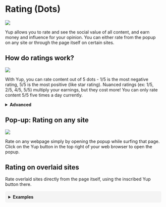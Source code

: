 # Rating (Dots)

![](/media/dotsw.png)

Yup allows you to rate and see the social value of all content, and earn money and influence for your opinion. You can either rate from the popup on any site or through the page itself on certain sites.

## How do ratings work?

![](/media/dotgraphw.png)

With Yup, you can rate content out of 5 dots - 1/5 is the most negative rating, 5/5 is the most positive (like star rating). Nuanced ratings (ex: 1/5, 2/5, 4/5, 5/5) multiply your earnings, but they cost more! You can only rate content 5/5 five times a day currently.

<details toggle="" class="advanced">
  <p margin="20px 0 0 0" class="adv-text">
 The dots are a simplified implementation of quadratic voting. 2/5 and 3/5 are considered low-cost ratings, costing 1 vote each. 1/5 and 4/5 cost 4 votes, and 5/5, the most extreme, costs 9 votes. Users currently have 40 votes a day.
</p>
  <summary toggle="" class="adv-text">
  <strong>Advanced</strong>
</summary>
  <table class="tg">
  <tbody><tr><th>﻿Category</th><th>Description</th></tr><tr><td>like</td><td>Like: how much people like something or how popular it is.</td></tr><tr><td>smart</td><td>Smart: how much people believe something is smart. General intelligence.</td></tr><tr><td>funny</td><td>Funny: how much people believe something is funny.</td></tr><tr><td>chill</td><td>Chill: Easy-going about attendance, lateness, etc.</td></tr><tr><td>useful</td><td>Useful: has important knowledge for your field/career</td></tr><tr><td>knowledgeable</td><td>Knowledgeable: for professors, how much they know about the relevant course.</td></tr><tr><td>engaging</td><td>Engaging:&nbsp;&nbsp;Captures your attention, makes concepts easy to understand</td></tr><tr><td>easy</td><td>Easy: can do well without extra effort;&nbsp;&nbsp;generous grading, minimal time</td></tr><tr><td>interesting</td><td>Interesting: compelling subject matter, makes you think</td></tr><tr><td>affordable</td><td>Affordable: for locations, how much it costs to spend time there.</td></tr><tr><td>beautiful</td><td>Beautiful: for locations (Google Maps), how pretty a place is.</td></tr></tbody>
</table>
  <br>
</details>

## Pop-up: Rating on any site

![](/media/twitdemo.gif)

Rate on any webpage simply by opening the popup while surfing that page. Click on the Yup button in the top right of your web browser to open the popup.

## Rating on overlaid sites

Rate overlaid sites directly from the page itself, using the inscribed Yup button there.

<details toggle="" style="background:#f4f4f4; padding:10px; border-radius: 5px;"><summary toggle="">
  <strong>Examples</strong>
</summary>
<br>
Lists are <b>weighed</b> by each category separately and distinctly. That means that the usage and influence being spent in a category determines its relevance on lists.

### Twitter Example

<img class="img" src="/media/twitter.png">

### Reddit Example

<img class="img" src="/media/reddit.png">

### Google Maps Example

<img class="img" src="/media/gmaps.png">

</details>

<br>
<br>
<br>

<style>
.img {
  box-shadow: 0px 0px 2px #a2a2a2;
}
.rounded-img {
  border-radius:10px;
  box-shadow: 0px 0px 2px 1px #dddddd;
}
.tg  {
  border-collapse:collapse;
  border-spacing:0;
  width: 100%;
  display: inline-table;
}
.markdown-section table {
    display: inline-table;
}
.advanced:focus {
  outline:none;
}
</style>
